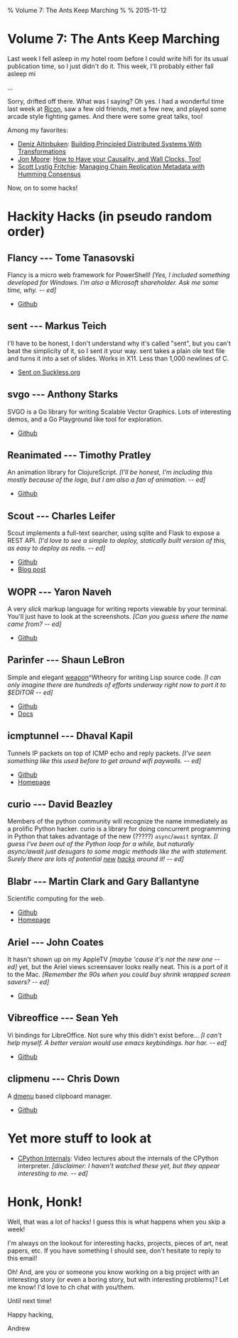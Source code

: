 % Volume 7: The Ants Keep Marching
%
% 2015-11-12

# Volume 7: The Ants Keep Marching

Last week I fell asleep in my hotel room before I could write hifi for its
usual publication time, so I just didn't do it. This week, I'll probably either
fall asleep mi

...

Sorry, drifted off there. What was I saying? Oh yes. I had a wonderful
time last week at [Ricon](http://ricon.io), saw a few old friends, met
a few new, and played some arcade style fighting games. And there were
some great talks, too!

Among my favorites:

* [Deniz Altinbuken](http://www.cs.cornell.edu/~deniz/): [Building Principled Distributed Systems With Transformations](https://www.youtube.com/watch?v=vW8pN07cH8M)
* [Jon Moore](https://twitter.com/jon_moore): [How to Have your Causality, and Wall Clocks, Too!](https://www.youtube.com/watch?v=kaPezxGHHfE)
* [Scott Lystig Fritchie](https://twitter.com/slfritchie): [Managing Chain Replication Metadata with Humming Consensus](https://www.youtube.com/watch?v=yR5kHL1bu1Q)

Now, on to some hacks!

# Hackity Hacks (in pseudo random order)

## Flancy --- Tome Tanasovski

Flancy is a micro web framework for PowerShell! *[Yes, I included something developed for Windows. I'm also a Microsoft shareholder. Ask me some time, why. -- ed]*

* [Github](https://github.com/toenuff/flancy)

## sent --- Markus Teich

I'll have to be honest, I don't understand why it's called "sent", but
you can't beat the simplicity of it, so I sent it your way. sent takes
a plain ole text file and turns it into a set of slides. Works in
X11. Less than 1,000 newlines of C.

* [Sent on Suckless.org](http://tools.suckless.org/sent)

## svgo --- Anthony Starks

SVGO is a Go library for writing Scalable Vector Graphics. Lots of interesting
demos, and a Go Playground like tool for exploration.

* [Github](https://github.com/ajstarks/svgo)

## Reanimated --- Timothy Pratley

An animation library for ClojureScript. *[I'll be honest, I'm including this mostly because of the logo, but I am also a fan of animation. -- ed]*

* [Github](https://github.com/timothypratley/reanimated)

## Scout --- Charles Leifer

Scout implements a full-text searcher, using sqlite and Flask to expose a REST API. *[I'd love to see a simple to deploy, statically built version of this, as easy to deploy as redis. -- ed]*

* [Github](https://github.com/coleifer/scout)
* [Blog post](http://charlesleifer.com/blog/meet-scout-a-search-server-powered-by-sqlite/)

## WOPR --- Yaron Naveh

A very *slick* markup language for writing reports viewable by your terminal. You'll just
have to look at the screenshots. *[Can you guess where the name came from? -- ed]*

* [Github](https://github.com/yaronn/wopr)

## Parinfer --- Shaun LeBron

Simple and elegant [weapon](https://xkcd.com/297/)\^Wtheory for writing Lisp source code. *[I can only imagine there are hundreds of efforts underway right now to port it to $EDITOR -- ed]*

* [Github](https://github.com/shaunlebron/parinfer)
* [Docs](https://shaunlebron.github.io/parinfer/)

## icmptunnel --- Dhaval Kapil

Tunnels IP packets on top of ICMP echo and reply packets. *[I've seen something like this used before to get around wifi paywalls. -- ed]*

* [Github](https://github.com/DhavalKapil/icmptunnel)
* [Homepage](https://dhavalkapil.com/icmptunnel/)

## curio --- David Beazley

Members of the python community will recognize the name immediately as a prolific Python hacker. curio is a library for doing concurrent programming in Python that takes advantage of the new (?????) `async`/`await` syntax. *[I guess I've been out of the Python loop for a while, but naturally async/await just desugars to some magic methods like the with statement. Surely there are lots of potential [new](http://sigusr2.net/dispatching-with-with.html) [hacks](http://sigusr2.net/python-worlds.html) around it! -- ed]*

## Blabr ---  Martin Clark and Gary Ballantyne 

Scientific computing for the web. 

* [Github](https://github.com/puzlet/blab)
* [Homepage](http://blabr.io)

## Ariel --- John Coates

It hasn't shown up on my AppleTV *[maybe 'cause it's not the new one -- ed]* yet, but the Ariel views screensaver looks really neat. This is a port of it to the Mac. *[Remember the 90s when you could buy shrink wrapped screen savers? -- ed]*

* [Github](https://github.com/JohnCoates/Aerial)

## Vibreoffice --- Sean Yeh

Vi bindings for LibreOffice. Not sure why this didn't exist before... *[I can't help myself. A better version would use emacs keybindings. har har. -- ed]*

* [Github](https://github.com/seanyeh/vibreoffice)

## clipmenu --- Chris Down

A [dmenu](http://tools.suckless.org/dmenu/) based clipboard manager.

* [Github](https://github.com/cdown/clipmenu/)

# Yet more stuff to look at

* [CPython Internals](http://pgbovine.net/cpython-internals.htm): Video lectures about the internals of the CPython interpreter. *[disclaimer: I haven't watched these yet, but they appear interesting to me. -- ed]*

# Honk, Honk!

Well, that was a lot of hacks! I guess this is what happens when you
skip a week!

I'm always on the lookout for interesting hacks, projects, pieces of
art, neat papers, etc. If you have something I should see, don't
hesitate to reply to this email!

Oh! And, are you or someone you know working on a big project with an
interesting story (or even a boring story, but with interesting
problems)? Let me know! I'd love to ch chat with you/them.


Until next time!

Happy hacking,

Andrew

